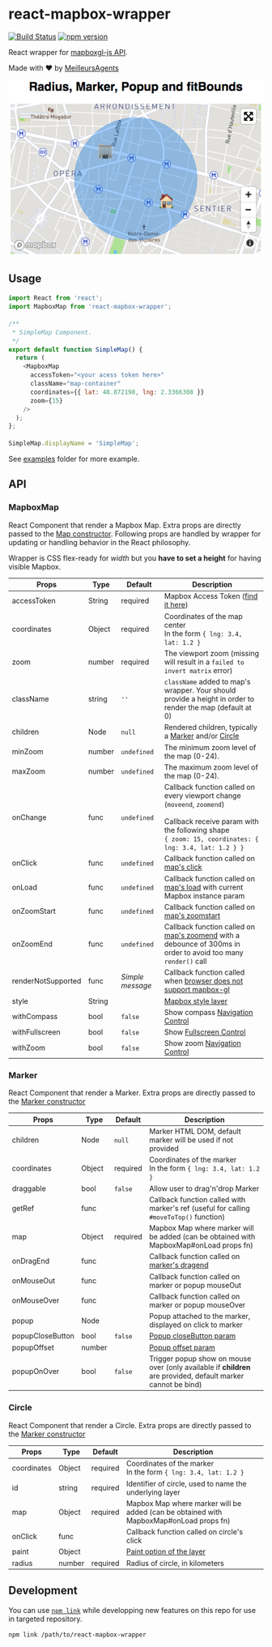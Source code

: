 # react-mapbox-wrapper

[![Build Status](https://travis-ci.org/MeilleursAgents/react-mapbox-wrapper.svg?branch=master)](https://travis-ci.org/MeilleursAgents/react-mapbox-wrapper)
[![npm version](https://badge.fury.io/js/react-mapbox-wrapper.svg)](https://badge.fury.io/js/react-mapbox-wrapper)

React wrapper for [mapboxgl-js API](https://www.mapbox.com/mapbox-gl-js/api/).

Made with ❤️ by [MeilleursAgents](https://www.meilleursagents.com)

![](sample.png)

## Usage

```js
import React from 'react';
import MapboxMap from 'react-mapbox-wrapper';

/**
 * SimpleMap Component.
 */
export default function SimpleMap() {
  return (
    <MapboxMap
      accessToken="<your acess token here>"
      className="map-container"
      coordinates={{ lat: 48.872198, lng: 2.3366308 }}
      zoom={15}
    />
  );
};

SimpleMap.displayName = 'SimpleMap';
```

See [examples](examples/src/) folder for more example.

## API

### MapboxMap

React Component that render a Mapbox Map. Extra props are directly passed to the [Map constructor](https://www.mapbox.com/mapbox-gl-js/api/#map). Following props are handled by wrapper for updating or handling behavior in the React philosophy.

Wrapper is CSS flex-ready for *width* but you **have to set a height** for having visible Mapbox.

| Props | Type | Default | Description |
| -- | -- | -- | -- |
| accessToken | String | required | Mapbox Access Token ([find it here](https://www.mapbox.com/account/access-tokens)) |
| coordinates | Object | required | Coordinates of the map center <br /> In the form `{ lng: 3.4, lat: 1.2 }` |
| zoom | number | required | The viewport zoom (missing will result in a `failed to invert matrix` error) |
| className | string | `''` | `className` added to map's wrapper. Your should provide a height in order to render the map (default at 0) |
| children | Node | `null` | Rendered children, typically a [Marker](#Marker) and/or [Circle](#Circle) |
| minZoom | number | `undefined` | The minimum zoom level of the map (0-24). |
| maxZoom | number | `undefined` | The maximum zoom level of the map (0-24). |
| onChange | func | `undefined` | Callback function called on every viewport change (`moveend`, `zoomend`) <br /><br /> Callback receive param with the following shape <br /> `{ zoom: 15, coordinates: { lng: 3.4, lat: 1.2 } }` |
| onClick | func | `undefined` | Callback function called on [map's click](https://www.mapbox.com/mapbox-gl-js/api/#map.event:click) |
| onLoad | func | `undefined` | Callback function called on [map's load](https://www.mapbox.com/mapbox-gl-js/api/#map.event:load) with current Mapbox instance param |
| onZoomStart | func | `undefined` | Callback function called on [map's zoomstart](https://www.mapbox.com/mapbox-gl-js/api/#map.event:zoomstart) |
| onZoomEnd | func | `undefined` | Callback function called on [map's zoomend](https://www.mapbox.com/mapbox-gl-js/api/#map.event:zoomend) with a debounce of 300ms in order to avoid too many `render()` call |
| renderNotSupported | func | *Simple message* | Callback function called when [browser does not support mapbox-gl](https://www.mapbox.com/mapbox-gl-js/api/#supported) |
| style | String | | [Mapbox style layer](https://www.mapbox.com/mapbox-gl-js/style-spec/) |
| withCompass | bool | `false` | Show compass [Navigation Control](https://www.mapbox.com/mapbox-gl-js/api/#navigationcontrol) |
| withFullscreen | bool | `false` | Show [Fullscreen Control](https://www.mapbox.com/mapbox-gl-js/api/#fullscreencontrol) |
| withZoom | bool | `false` | Show zoom [Navigation Control](https://www.mapbox.com/mapbox-gl-js/api/#navigationcontrol) |

### Marker

React Component that render a Marker. Extra props are directly passed to the [Marker constructor](https://www.mapbox.com/mapbox-gl-js/api/#marker)

| Props | Type | Default | Description |
| -- | -- | -- | -- |
| children | Node | `null` | Marker HTML DOM, default marker will be used if not provided |
| coordinates | Object | required | Coordinates of the marker <br /> In the form `{ lng: 3.4, lat: 1.2 }` |
| draggable | bool | `false` | Allow user to drag'n'drop Marker |
| getRef | func |  | Callback function called with marker's ref (useful for calling `#moveToTop()` function) |
| map | Object | required | Mapbox Map where marker will be added (can be obtained with MapboxMap#onLoad props fn) |
| onDragEnd | func |  | Callback function called on [marker's dragend](https://www.mapbox.com/mapbox-gl-js/api/#marker.event:dragend) |
| onMouseOut | func |  | Callback function called on marker or popup mouseOut |
| onMouseOver | func |  | Callback function called on marker or popup mouseOver |
| popup | Node |  | Popup attached to the marker, displayed on click to marker |
| popupCloseButton | bool | `false` | [Popup closeButton param](https://www.mapbox.com/mapbox-gl-js/api/#popup) |
| popupOffset | number |  | [Popup offset param](https://www.mapbox.com/mapbox-gl-js/api/#popup) |
| popupOnOver | bool | `false` | Trigger popup show on mouse over (only available if **children** are provided, default marker cannot be bind) |

### Circle

React Component that render a Circle. Extra props are directly passed to the [Marker constructor](https://www.mapbox.com/mapbox-gl-js/api/#marker)

| Props | Type | Default | Description |
| -- | -- | -- | -- |
| coordinates | Object | required | Coordinates of the marker <br /> In the form `{ lng: 3.4, lat: 1.2 }` |
| id | string | required | Identifier of circle, used to name the underlying layer |
| map | Object | required | Mapbox Map where marker will be added (can be obtained with MapboxMap#onLoad props fn) |
| onClick | func | | Callback function called on circle's click |
| paint | Object | | [Paint option of the layer](https://www.mapbox.com/mapbox-gl-js/style-spec#layer-paint) |
| radius | number | required | Radius of circle, in kilometers |

## Development

You can use [`npm link`](https://docs.npmjs.com/cli/link) while developping new features on this repo for use in targeted repository.

```bash
npm link /path/to/react-mapbox-wrapper
```
